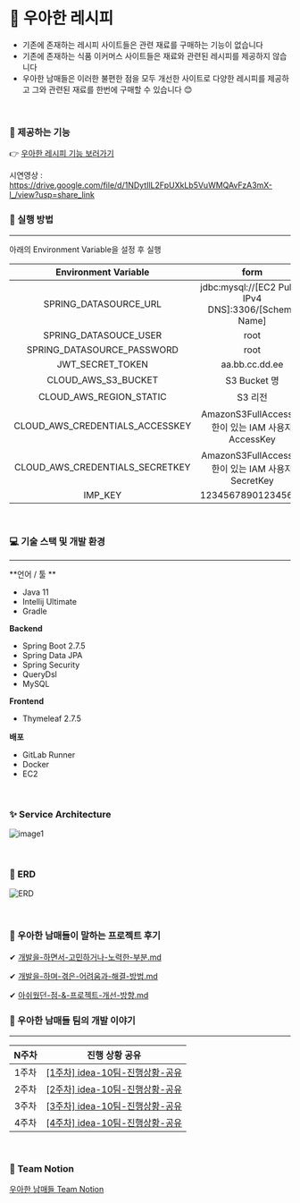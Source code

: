 # 📖 우아한 레시피

- 기존에 존재하는 레시피 사이트들은 관련 재료를 구매하는 기능이 없습니다
- 기존에 존재하는 식품 이커머스 사이트들은 재료와 관련된 레시피를 제공하지 않습니다
- 우아한 남매들은 이러한 불편한 점을 모두 개선한 사이트로 다양한 레시피를 제공하고 그와 관련된 재료를 한번에 구매할 수 있습니다 😊

<br />

### 🌱 제공하는 기능

👉 [우아한 레시피 기능 보러가기](https://www.notion.so/Front-Rreview-7eb64f2ba6344b1e90dd8a6703fddeda)

시연영상 : https://drive.google.com/file/d/1NDytIlL2FpUXkLb5VuWMQAvFzA3mX-l_/view?usp=share_link


### 📢 실행 방법

---

아래의 Environment Variable을 설정 후 실행

|      Environment Variable       |                         form                          |
| :-----------------------------: | :---------------------------------------------------: |
|      SPRING_DATASOURCE_URL      | jdbc:mysql://[EC2 Public IPv4 DNS]:3306/[Schema Name] |
|      SPRING_DATASOUCE_USER      |                         root                          |
|   SPRING_DATASOURCE_PASSWORD    |                         root                          |
|        JWT_SECRET_TOKEN         |                    aa.bb.cc.dd.ee                     |
|       CLOUD_AWS_S3_BUCKET       |                     S3 Bucket 명                      |
|     CLOUD_AWS_REGION_STATIC     |                        S3 리전                        |
| CLOUD_AWS_CREDENTIALS_ACCESSKEY |  AmazonS3FullAccess 권한이 있는 IAM 사용자 AccessKey  |
| CLOUD_AWS_CREDENTIALS_SECRETKEY |  AmazonS3FullAccess 권한이 있는 IAM 사용자 SecretKey  |
|             IMP_KEY             |                  123456789012345678                   |

<br />

### 💻 기술 스택 및 개발 환경

---

**언어 / 툴 **

- Java 11
- Intellij Ultimate
- Gradle

**Backend**

- Spring Boot 2.7.5
- Spring Data JPA
- Spring Security
- QueryDsl
- MySQL

**Frontend**

- Thymeleaf 2.7.5

**배포**

- GitLab Runner
- Docker
- EC2

<br />

### ✨ Service Architecture

![image1](https://user-images.githubusercontent.com/105894868/219577763-1510e1fb-fb0e-4880-b4bc-04a1edd75d3f.png)


<br />

### 🧩 ERD

![ERD](./assets/ERD.png)

<br />

### 🌱 우아한 남매들이 말하는 프로젝트 후기

✔ [개발을-하면서-고민하거나-노력한-부분.md](./readme/개발을-하면서-고민하거나-노력한-부분.md)

✔  [개발을-하며-겪은-어려움과-해결-방법.md](./readme/개발을-하며-겪은-어려움과-해결-방법.md)

✔  [아쉬웠던-점-&-프로젝트-개선-방향.md](./readme/아쉬웠던-점-&-프로젝트-개선-방향.md)



### 💬 우아한 남매들 팀의 개발 이야기

---

| N주차 |                        진행 상황 공유                        |
| :---: | :----------------------------------------------------------: |
| 1주차 | [[1주차] idea-10팀-진행상황-공유](./readme/[1주차]-idea-10팀-진행상황-공유.md) |
| 2주차 | [[2주차] idea-10팀-진행상황-공유](./readme/[2주차]-idea-10팀-진행상황-공유.md) |
| 3주차 | [[3주차] idea-10팀-진행상황-공유](./readme/[3주차]-idea-10팀-진행상황-공유.md) |
| 4주차 | [[4주차] idea-10팀-진행상황-공유](./readme/[4주차]-idea-10팀-진행상황-공유.md) |

<br />

### 🌳 Team Notion

[우아한 남매들 Team Notion](https://www.notion.so/23-01-13-23-02-16-12ddd64750ad46a0b1547e64ab6fbf5c)

